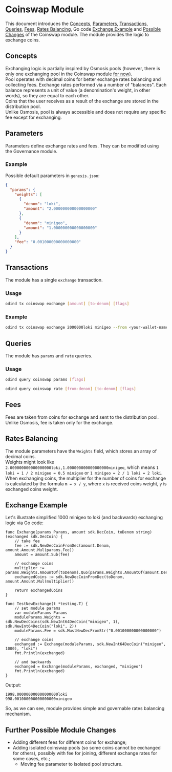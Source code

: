 # Coinswap Module

This document introduces the [Concepts](#concepts), [Parameters](#parameters), [Transactions](#transactions), [Queries](#queries), [Fees](#fees), [Rates Balancing](#rates-balancing), Go code [Exchange Example](#exchange-example) and [Possible Changes](#further-possible-module-changes) of the Coinswap module. The module provides the logic to exchange coins.

## Concepts

Exchanging logic is partially inspired by Osmosis pools (however, there is only one exchanging pool in the Coinswap module [for now](#further-possible-module-changes)).<br>
Pool operates with decimal coins for better exchange rates balancing and collecting fees. Exchange rates performed via a number of "balances". Each balance represents a unit of value (a denomination's weight, in other words), so they are equal to each other.<br>
Coins that the user receives as a result of the exchange are stored in the distribution pool.<br>
Unlike Osmosis, pool is always accessible and does not require any specific fee except for exchanging.

## Parameters

Parameters define exchange rates and fees. They can be modified using the Governance module.

### Example

Possible default parameters in `genesis.json`:

```json
{
  "params": {
    "weights": [
      {
        "denom": "loki",
        "amount": "2.000000000000000000"
      },
      {
        "denom": "minigeo",
        "amount": "1.000000000000000000"
      }
    ],
    "fee": "0.001000000000000000"
  }
}
```

## Transactions

The module has a single `exchange` transaction.

### Usage

```bash
odind tx coinswap exchange [amount] [to-denom] [flags]
```

### Example

```bash
odind tx coinswap exchange 2000000loki minigeo --from <your-wallet-name>
```

## Queries

The module has `params` and `rate` queries.

### Usage

```bash
odind query coinswap params [flags]
```

```bash
odind query coinswap rate [from-denom] [to-denom] [flags]
```

## Fees

Fees are taken from coins for exchange and sent to the distribution pool. Unlike Osmosis, fee is taken only for the exchange.

## Rates Balancing

The module parameters have the `Weights` field, which stores an array of decimal coins.<br>
Weights might look like `2.000000000000000000loki,1.000000000000000000minigeo`, which means `1 loki = 1 / 2 minigeo = 0.5 minigeo` or `1 minigeo = 2 / 1 loki = 2 loki`.<br>
When exchanging coins, the multiplier for the number of coins for exchange is calculated by the formula `m = x / y`, where `x` is received coins weight, `y` is exchanged coins weight.

## Exchange Example

Let's illustrate simplified 1000 minigeo to loki (and backwards) exchanging logic via Go code:

```
func Exchange(params Params, amount sdk.DecCoin, toDenom string) (exchanged sdk.DecCoin) {
	// take fee
	fee := sdk.NewDecCoinFromDec(amount.Denom, amount.Amount.Mul(params.Fee))
	amount = amount.Sub(fee)

	// exchange coins
	multiplier := params.Weights.AmountOf(toDenom).Quo(params.Weights.AmountOf(amount.Denom))
	exchangedCoins := sdk.NewDecCoinFromDec(toDenom, amount.Amount.Mul(multiplier))

	return exchangedCoins
}

func TestNewExchange(t *testing.T) {
	// set module params
	var moduleParams Params
	moduleParams.Weights = sdk.NewDecCoins(sdk.NewInt64DecCoin("minigeo", 1), sdk.NewInt64DecCoin("loki", 2))
	moduleParams.Fee = sdk.MustNewDecFromStr("0.001000000000000000")

	// exchange coins
	exchanged := Exchange(moduleParams, sdk.NewInt64DecCoin("minigeo", 1000), "loki")
	fmt.Println(exchanged)

	// and backwards
	exchanged = Exchange(moduleParams, exchanged, "minigeo")
	fmt.Println(exchanged)
}
```

Output:

```
1998.000000000000000000loki
998.001000000000000000minigeo
```

So, as we can see, module provides simple and governable rates balancing mechanism.

## Further Possible Module Changes

* Adding different fees for different coins for exchange;
* Adding isolated coinswap pools (so some coins cannot be exchanged for others), possibly with fee for joining, different exchange rates for some cases, etc.;
  * Moving fee parameter to isolated pool structure.